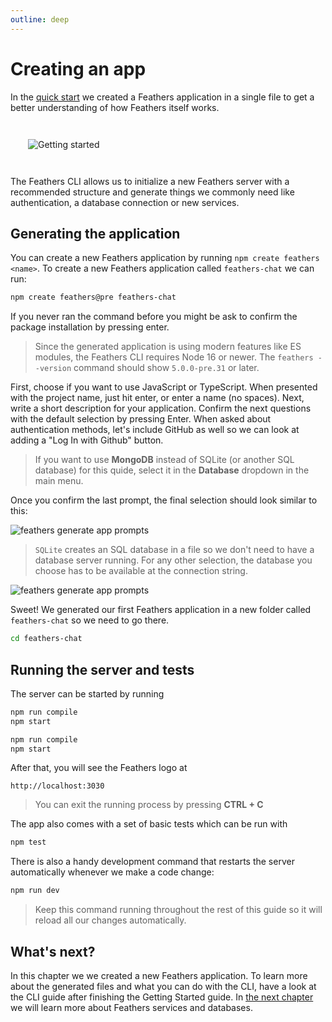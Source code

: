 ```yaml
---
outline: deep
---
```


# Creating an app

In the [quick start](./starting.md) we created a Feathers application in a single file to get a better understanding of how Feathers itself works.

<img style="margin: 2em;" src="/img/main-character-coding.svg" alt="Getting started">

The Feathers CLI allows us to initialize a new Feathers server with a recommended structure and generate things we commonly need like authentication, a database connection or new services.

## Generating the application

You can create a new Feathers application by running `npm create feathers <name>`. To create a new Feathers application called `feathers-chat` we can run:

```sh
npm create feathers@pre feathers-chat
```

If you never ran the command before you might be ask to confirm the package installation by pressing enter.

<BlockQuote type="warning">

Since the generated application is using modern features like ES modules, the Feathers CLI requires Node 16 or newer. The `feathers --version` command should show `5.0.0-pre.31` or later.

</BlockQuote>

First, choose if you want to use JavaScript or TypeScript. When presented with the project name, just hit enter, or enter a name (no spaces). Next, write a short description for your application. Confirm the next questions with the default selection by pressing Enter. When asked about authentication methods, let's include GitHub as well so we can look at adding a "Log In with Github" button.

<DatabaseBlock global-id="sql">

<BlockQuote type="tip">

If you want to use **MongoDB** instead of SQLite (or another SQL database) for this quide, select it in the **Database** dropdown in the main menu.

</BlockQuote>

</DatabaseBlock>

Once you confirm the last prompt, the final selection should look similar to this:

<DatabaseBlock global-id="sql">

![feathers generate app prompts](./assets/generate-app.png)

<BlockQuote type="info" label="Note">

`SQLite` creates an SQL database in a file so we don't need to have a database server running. For any other selection, the database you choose has to be available at the connection string.

</BlockQuote>

</DatabaseBlock>

<DatabaseBlock global-id="mongodb">

![feathers generate app prompts](./assets/generate-app-mongodb.png)

</DatabaseBlock>

Sweet! We generated our first Feathers application in a new folder called `feathers-chat` so we need to go there.

```sh
cd feathers-chat
```

## Running the server and tests

The server can be started by running

<LanguageBlock global-id="ts">

```sh
npm run compile
npm start
```

</LanguageBlock>

<LanguageBlock global-id="js">

```sh
npm run compile
npm start
```

</LanguageBlock>

After that, you will see the Feathers logo at

```
http://localhost:3030
```

<BlockQuote type="warning" label="Note">

You can exit the running process by pressing **CTRL + C**

</BlockQuote>

The app also comes with a set of basic tests which can be run with

```sh
npm test
```

There is also a handy development command that restarts the server automatically whenever we make a code change:

```sh
npm run dev
```

<BlockQuote type="warning" label="Note">

Keep this command running throughout the rest of this guide so it will reload all our changes automatically.

</BlockQuote>

## What's next?

In this chapter we we created a new Feathers application. To learn more about the generated files and what you can do with the CLI, have a look at the CLI guide after finishing the Getting Started guide. In [the next chapter](./services.md) we will learn more about Feathers services and databases.
